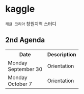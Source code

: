 # kaggle

`캐글 코리아` 창원지역 스터디

## 2nd Agenda

<table>
  <tr>
    <th>Date</th>
    <th>Description</th>
  </tr>
  <tr>
    <td>Monday<br>September 30</td>
    <td>Orientation</td>
  </tr>
  <tr>
    <td>Monday<br>October 7</td>
    <td>Orientation</td>
  </tr>
</table>
